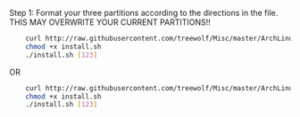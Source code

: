 Step 1:
	Format your three partitions according to the directions in the file. THIS MAY OVERWRITE YOUR CURRENT PARTITIONS!!
	
```bash
	curl http://raw.githubusercontent.com/treewolf/Misc/master/ArchLinux/normal.sh > install.sh
	chmod +x install.sh
	./install.sh [123]
```
OR
```bash
	curl http://raw.githubusercontent.com/treewolf/Misc/master/ArchLinux/encrypted.sh > install.sh
	chmod +x install.sh
	./install.sh [123]
```
